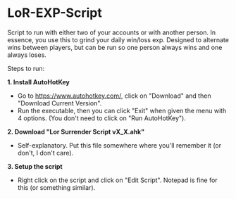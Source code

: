 # LoR-EXP-Script
Script to run with either two of your accounts or with another person. In essence, you use this to grind your daily win/loss exp. Designed to alternate wins between players, but can be run so one person always wins and one always loses.



Steps to run:

**1. Install AutoHotKey**

  * Go to https://www.autohotkey.com/, click on "Download" and then "Download Current Version".
  * Run the executable, then you can click "Exit" when given the menu with 4 options. (You don't need to click on "Run AutoHotKey").
 
 
**2. Download "Lor Surrender Script vX_X.ahk"**

  * Self-explanatory. Put this file somewhere where you'll remember it (or don't, I don't care).


**3. Setup the script**

  * Right click on the script and click on "Edit Script". Notepad is fine for this (or something similar).
